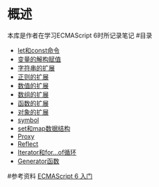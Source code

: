 # 概述
本库是作者在学习ECMAScript 6时所记录笔记
#目录
- [let和const命令](https://github.com/owen1190/ECMAScript-6-primer/blob/master/note/01.let%E5%92%8Cconst.md)
- [变量的解构赋值](https://github.com/owen1190/ECMAScript-6-primer/blob/master/note/02.%E5%8F%98%E9%87%8F%E7%9A%84%E8%A7%A3%E6%9E%84%E8%B5%8B%E5%80%BC.md)
- [字符串的扩展](https://github.com/owen1190/ECMAScript-6-primer/blob/master/note/03.%E5%AD%97%E7%AC%A6%E4%B8%B2%E7%9A%84%E6%89%A9%E5%B1%95.md)
- [正则的扩展](https://github.com/owen1190/ECMAScript-6-primer/blob/master/note/04.%E6%AD%A3%E5%88%99%E7%9A%84%E6%89%A9%E5%B1%95.md)
- [数值的扩展](https://github.com/owen1190/ECMAScript-6-primer/blob/master/note/05.%E6%95%B0%E5%80%BC%E7%9A%84%E6%89%A9%E5%B1%95.md)
- [数组的扩展](https://github.com/owen1190/ECMAScript-6-primer/blob/master/note/06.%E6%95%B0%E7%BB%84%E7%9A%84%E6%89%A9%E5%B1%95.md)
- [函数的扩展](https://github.com/owen1190/ECMAScript-6-primer/blob/master/note/07.%E5%87%BD%E6%95%B0%E7%9A%84%E6%89%A9%E5%B1%95.md)
- [对象的扩展](https://github.com/owen1190/ECMAScript-6-primer/blob/master/note/08.%E5%AF%B9%E8%B1%A1%E7%9A%84%E6%89%A9%E5%B1%95.md)
- [symbol](https://github.com/owen1190/ECMAScript-6-primer/blob/master/note/09.symbol.md)
- [set和map数据结构](https://github.com/owen1190/ECMAScript-6-primer/blob/master/note/10.set%E5%92%8Cmap%E6%95%B0%E6%8D%AE%E7%BB%93%E6%9E%84.md)
- [Proxy](https://github.com/owen1190/ECMAScript-6-primer/blob/master/note/11.Proxy.md)
- [Reflect](https://github.com/owen1190/ECMAScript-6-primer/blob/master/note/12.Reflect.md)
- [Iterator和for...of循环](https://github.com/owen1190/ECMAScript-6-primer/blob/master/note/13.Iterator%E5%92%8Cfor...of%E5%BE%AA%E7%8E%AF.md)
- [Generator函数](https://github.com/owen1190/ECMAScript-6-primer/blob/master/note/14.Generator%E5%87%BD%E6%95%B0.md)

#参考资料
[ECMAScript 6 入门](http://es6.ruanyifeng.com/)